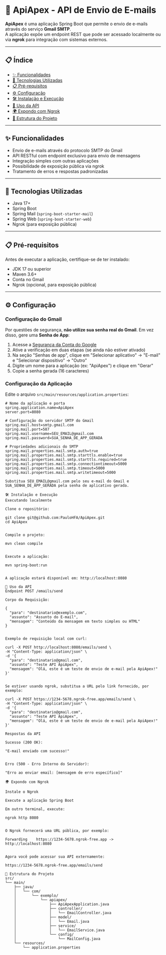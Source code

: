 # 📧 ApiApex - API de Envio de E-mails

**ApiApex** é uma aplicação Spring Boot que permite o envio de e-mails através do serviço **Gmail SMTP**.  
A aplicação expõe um endpoint REST que pode ser acessado localmente ou via **ngrok** para integração com sistemas externos.

---

## 📋 Índice

- [✨ Funcionalidades](#-funcionalidades)  
- [🚀 Tecnologias Utilizadas](#-tecnologias-utilizadas)  
- [📋 Pré-requisitos](#-pré-requisitos)  
- [⚙️ Configuração](#-configuração)  
- [🛠 Instalação e Execução](#-instalação-e-execução)  
- [📮 Uso da API](#-uso-da-api)  
- [🌍 Expondo com Ngrok](#-expondo-com-ngrok)  
- [📁 Estrutura do Projeto](#-estrutura-do-projeto)  

---

## ✨ Funcionalidades

- Envio de e-mails através do protocolo SMTP do Gmail  
- API RESTful com endpoint exclusivo para envio de mensagens  
- Integração simples com outras aplicações  
- Possibilidade de exposição pública via ngrok  
- Tratamento de erros e respostas padronizadas  

---

## 🚀 Tecnologias Utilizadas

- Java 17+  
- Spring Boot  
- Spring Mail (`spring-boot-starter-mail`)  
- Spring Web (`spring-boot-starter-web`)  
- Ngrok (para exposição pública)  

---

## 📋 Pré-requisitos

Antes de executar a aplicação, certifique-se de ter instalado:

- JDK 17 ou superior  
- Maven 3.6+  
- Conta no Gmail  
- Ngrok (opcional, para exposição pública)  

---

## ⚙️ Configuração

### Configuração do Gmail

Por questões de segurança, **não utilize sua senha real do Gmail**. Em vez disso, gere uma **Senha de App**:

1. Acesse a [Segurança da Conta do Google](https://myaccount.google.com/security)  
2. Ative a verificação em duas etapas (se ainda não estiver ativado)  
3. Na seção "Senhas de app", clique em "Selecionar aplicativo" → "E-mail" e "Selecionar dispositivo" → "Outro"  
4. Digite um nome para a aplicação (ex: "ApiApex") e clique em "Gerar"  
5. Copie a senha gerada (16 caracteres)  

### Configuração da Aplicação

Edite o arquivo `src/main/resources/application.properties`:

```properties
# Nome da aplicação e porta
spring.application.name=ApiApex
server.port=8080

# Configuração do servidor SMTP do Gmail
spring.mail.host=smtp.gmail.com
spring.mail.port=587
spring.mail.username=SEU_EMAIL@gmail.com
spring.mail.password=SUA_SENHA_DE_APP_GERADA

# Propriedades adicionais do SMTP
spring.mail.properties.mail.smtp.auth=true
spring.mail.properties.mail.smtp.starttls.enable=true
spring.mail.properties.mail.smtp.starttls.required=true
spring.mail.properties.mail.smtp.connectiontimeout=5000
spring.mail.properties.mail.smtp.timeout=5000
spring.mail.properties.mail.smtp.writetimeout=5000

Substitua SEU_EMAIL@gmail.com pelo seu e-mail do Gmail e SUA_SENHA_DE_APP_GERADA pela senha de aplicativo gerada.

🛠 Instalação e Execução
Executando localmente

Clone o repositório:

git clone git@github.com:PauloHFA/ApiApex.git
cd ApiApex


Compile o projeto:

mvn clean compile


Execute a aplicação:

mvn spring-boot:run


A aplicação estará disponível em: http://localhost:8080

📮 Uso da API
Endpoint POST /emails/send

Corpo da Requisição:

{
  "para": "destinatario@exemplo.com",
  "assunto": "Assunto do E-mail",
  "mensagem": "Conteúdo da mensagem em texto simples ou HTML"
}


Exemplo de requisição local com curl:

curl -X POST http://localhost:8080/emails/send \
-H "Content-Type: application/json" \
-d '{
  "para": "destinatario@gmail.com",
  "assunto": "Teste API ApiApex",
  "mensagem": "Olá, este é um teste de envio de e-mail pela ApiApex!"
}'


Se estiver usando ngrok, substitua a URL pelo link fornecido, por exemplo:

curl -X POST https://1234-5678.ngrok-free.app/emails/send \
-H "Content-Type: application/json" \
-d '{
  "para": "destinatario@gmail.com",
  "assunto": "Teste API ApiApex",
  "mensagem": "Olá, este é um teste de envio de e-mail pela ApiApex!"
}'

Respostas da API

Sucesso (200 OK):

"E-mail enviado com sucesso!"


Erro (500 - Erro Interno do Servidor):

"Erro ao enviar email: [mensagem de erro específico]"

🌍 Expondo com Ngrok

Instale o Ngrok

Execute a aplicação Spring Boot

Em outro terminal, execute:

ngrok http 8080


O Ngrok fornecerá uma URL pública, por exemplo:

Forwarding    https://1234-5678.ngrok-free.app -> http://localhost:8080


Agora você pode acessar sua API externamente:

https://1234-5678.ngrok-free.app/emails/send

📁 Estrutura do Projeto
src/
└── main/
    ├── java/
    │   └── com/
    │       └── exemplo/
    │           └── apiapex/
    │               ├── ApiApexApplication.java
    │               ├── controller/
    │               │   └── EmailController.java
    │               ├── model/
    │               │   └── Email.java
    │               ├── service/
    │               │   └── EmailService.java
    │               └── config/
    │                   └── MailConfig.java
    └── resources/
        └── application.properties

